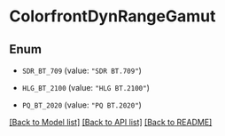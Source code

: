 # ColorfrontDynRangeGamut

## Enum


* `SDR_BT_709` (value: `"SDR BT.709"`)

* `HLG_BT_2100` (value: `"HLG BT.2100"`)

* `PQ_BT_2020` (value: `"PQ BT.2020"`)


[[Back to Model list]](../README.md#documentation-for-models) [[Back to API list]](../README.md#documentation-for-api-endpoints) [[Back to README]](../README.md)


